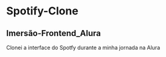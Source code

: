 # Spotify-Clone

## Imersão-Frontend_Alura

Clonei a interface do Spotfy durante a minha jornada na Alura
